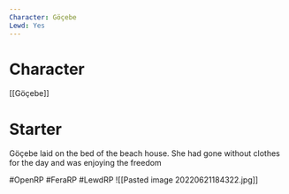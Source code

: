 ```yaml
---
Character: Göçebe
Lewd: Yes
---
```

# Character
[[Göçebe]]

# Starter
Göçebe laid on the bed of the beach house. She had gone without clothes for the day and was enjoying the freedom  

#OpenRP #FeraRP #LewdRP 
![[Pasted image 20220621184322.jpg]]